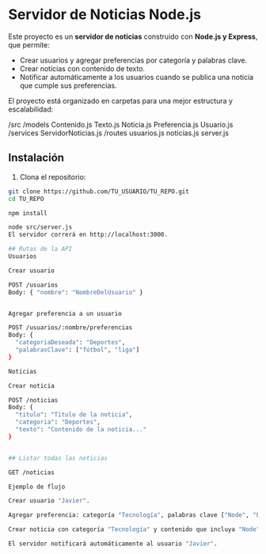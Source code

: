# Servidor de Noticias Node.js

Este proyecto es un **servidor de noticias** construido con **Node.js y Express**, que permite:  

- Crear usuarios y agregar preferencias por categoría y palabras clave.  
- Crear noticias con contenido de texto.  
- Notificar automáticamente a los usuarios cuando se publica una noticia que cumple sus preferencias.  

El proyecto está organizado en carpetas para una mejor estructura y escalabilidad:  

/src
/models
Contenido.js
Texto.js
Noticia.js
Preferencia.js
Usuario.js
/services
ServidorNoticias.js
/routes
usuarios.js
noticias.js
server.js

## Instalación

1. Clona el repositorio:

```bash
git clone https://github.com/TU_USUARIO/TU_REPO.git
cd TU_REPO

npm install

node src/server.js
El servidor correrá en http://localhost:3000.

## Rutas de la API
Usuarios

Crear usuario

POST /usuarios
Body: { "nombre": "NombreDelUsuario" }


Agregar preferencia a un usuario

POST /usuarios/:nombre/preferencias
Body: { 
  "categoriaDeseada": "Deportes", 
  "palabrasClave": ["fútbol", "liga"] 
}

Noticias

Crear noticia

POST /noticias
Body: { 
  "titulo": "Título de la noticia", 
  "categoria": "Deportes", 
  "texto": "Contenido de la noticia..." 
}


## Listar todas las noticias

GET /noticias

Ejemplo de flujo

Crear usuario "Javier".

Agregar preferencia: categoría "Tecnología", palabras clave ["Node", "Express"].

Crear noticia con categoría "Tecnología" y contenido que incluya "Node".

El servidor notificará automáticamente al usuario "Javier".

